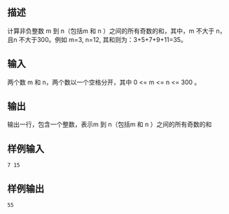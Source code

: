## 描述


计算非负整数 m 到 n（包括m 和 n ）之间的所有奇数的和，其中，m 不大于 n，且n 不大于300。例如 m=3, n=12, 其和则为：3+5+7+9+11=35。

## 输入


两个数 m 和 n，两个数以一个空格分开，其中 0 <= m <= n <= 300 。

## 输出


输出一行，包含一个整数，表示m 到 n（包括m 和 n ）之间的所有奇数的和

## 样例输入


```
7 15
```


## 样例输出


```
55
```


